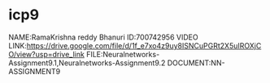 # icp9
NAME:RamaKrishna reddy Bhanuri 
ID:700742956
VIDEO LINK:https://drive.google.com/file/d/1f_e7xo4z9uy8ISNCuPGRt2X5uIROXjCO/view?usp=drive_link
FILE:Neuralnetworks-Assignment9.1,Neuralnetworks-Assignment9.2
DOCUMENT:NN-ASSIGNMENT9
